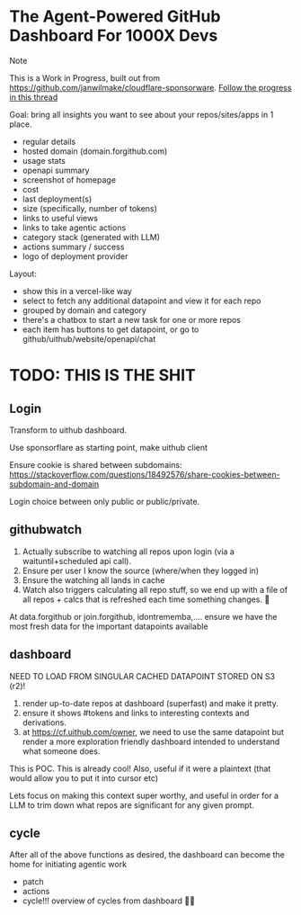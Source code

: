 # The Agent-Powered GitHub Dashboard For 1000X Devs

> [!NOTE]
> This is a Work in Progress, built out from https://github.com/janwilmake/cloudflare-sponsorware. [Follow the progress in this thread](https://x.com/janwilmake/status/1883817352287924463)

Goal: bring all insights you want to see about your repos/sites/apps in 1 place.

- regular details
- hosted domain (domain.forgithub.com)
- usage stats
- openapi summary
- screenshot of homepage
- cost
- last deployment(s)
- size (specifically, number of tokens)
- links to useful views
- links to take agentic actions
- category stack (generated with LLM)
- actions summary / success
- logo of deployment provider

Layout:

- show this in a vercel-like way
- select to fetch any additional datapoint and view it for each repo
- grouped by domain and category
- there's a chatbox to start a new task for one or more repos
- each item has buttons to get datapoint, or go to github/uithub/website/openapi/chat

# TODO: THIS IS THE SHIT

## Login

Transform to uithub dashboard.

Use sponsorflare as starting point, make uithub client

Ensure cookie is shared between subdomains:
https://stackoverflow.com/questions/18492576/share-cookies-between-subdomain-and-domain

Login choice between only public or public/private.

## githubwatch

1. Actually subscribe to watching all repos upon login (via a waituntil+scheduled api call).
2. Ensure per user I know the source (where/when they logged in)
3. Ensure the watching all lands in cache
4. Watch also triggers calculating all repo stuff, so we end up with a file of all repos + calcs that is refreshed each time something changes. 🐐

At data.forgithub or join.forgithub, idontrememba,.... ensure we have the most fresh data for the important datapoints available

## dashboard

NEED TO LOAD FROM SINGULAR CACHED DATAPOINT STORED ON S3 (r2)!

1. render up-to-date repos at dashboard (superfast) and make it pretty.
2. ensure it shows #tokens and links to interesting contexts and derivations.
3. at https://cf.uithub.com/owner, we need to use the same datapoint but render a more exploration friendly dashboard intended to understand what someone does.

This is POC. This is already cool! Also, useful if it were a plaintext (that would allow you to put it into cursor etc)

Lets focus on making this context super worthy, and useful in order for a LLM to trim down what repos are significant for any given prompt.

## cycle

After all of the above functions as desired, the dashboard can become the home for initiating agentic work

- patch
- actions
- cycle!!! overview of cycles from dashboard 🐐🔥
